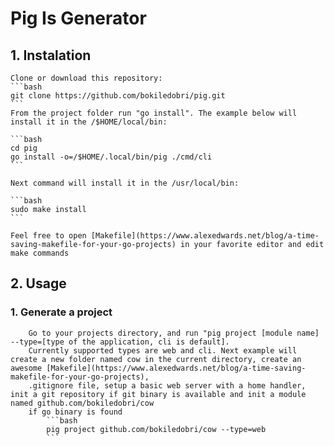# Pig Is Generator

## 1. Instalation
    Clone or download this repository:
    ```bash
    git clone https://github.com/bokiledobri/pig.git
    ```
    From the project folder run "go install". The example below will install it in the /$HOME/local/bin:

    ```bash
    cd pig
    go install -o=/$HOME/.local/bin/pig ./cmd/cli
    ```
    
    Next command will install it in the /usr/local/bin:

    ```bash
    sudo make install
    ```

    Feel free to open [Makefile](https://www.alexedwards.net/blog/a-time-saving-makefile-for-your-go-projects) in your favorite editor and edit make commands

## 2. Usage
### 1. Generate a project
        Go to your projects directory, and run "pig project [module name] --type=[type of the application, cli is default].
        Currently supported types are web and cli. Next example will create a new folder named cow in the current directory, create an awesome [Makefile](https://www.alexedwards.net/blog/a-time-saving-makefile-for-your-go-projects),
        .gitignore file, setup a basic web server with a home handler, init a git repository if git binary is available and init a module named github.com/bokiledobri/cow
        if go binary is found
            ```bash
            pig project github.com/bokiledobri/cow --type=web
            ```
